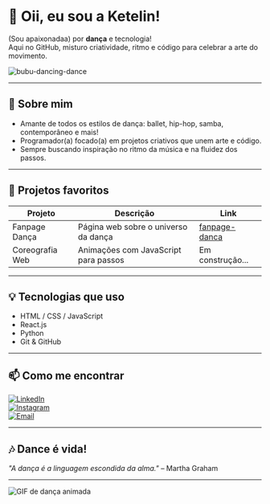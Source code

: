 # 💃 Oii, eu sou a Ketelin!

(Sou apaixonadaa) por **dança** e tecnologia!  
Aqui no GitHub, misturo criatividade, ritmo e código para celebrar a arte do movimento.

![bubu-dancing-dance](https://github.com/user-attachments/assets/b78410db-3b3c-419c-b7e6-bf3ca433d4a7)


---

## 🎵 Sobre mim

- Amante de todos os estilos de dança: ballet, hip-hop, samba, contemporâneo e mais!  
- Programador(a) focado(a) em projetos criativos que unem arte e código.  
- Sempre buscando inspiração no ritmo da música e na fluidez dos passos.

---

## 🚀 Projetos favoritos

| Projeto            | Descrição                          | Link                                 |
| ------------------ | -------------------------------- | ----------------------------------  |
| Fanpage Dança      | Página web sobre o universo da dança | [fanpage-danca](https://github.com/seu-usuario/fanpage-danca) |
| Coreografia Web    | Animações com JavaScript para passos | Em construção...                    |

---

## 💡 Tecnologias que uso

- HTML / CSS / JavaScript  
- React.js  
- Python  
- Git & GitHub  

---

## 📫 Como me encontrar

[![LinkedIn](https://img.shields.io/badge/-LinkedIn-0077B5?style=for-the-badge&logo=linkedin&logoColor=white)](https://linkedin.com/in/seu-linkedin)  
[![Instagram](https://img.shields.io/badge/-Instagram-E4405F?style=for-the-badge&logo=instagram&logoColor=white)](https://instagram.com/_kettyxzws)  
[![Email](https://img.shields.io/badge/-Email-D14836?style=for-the-badge&logo=gmail&logoColor=white)](mailto:ketelinvitoriq@gmail.com@email.com)

---

## 🎶 Dance é vida!

_"A dança é a linguagem escondida da alma."_ – Martha Graham

---

![GIF de dança animada](https://media.giphy.com/media/3oEjI6SIIHBdRxXI40/giphy.gif)
